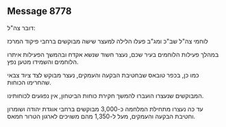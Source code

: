 ## Message 8778

דובר צה"ל:

לוחמי צה"ל שב"כ ומג"ב פעלו הלילה למעצר שישה מבוקשים ברחבי פיקוד המרכז

במהלך פעילות הלוחמים בעיר שכם, נעצר חשוד שנשא אקדח ובהמשך הפעילות איתרו הלוחמים והשמידו מטען נפץ.

כמו כן, בכפר טובאס שבחטיבת הבקעה והעמקים, נעצר מבוקש לצד ציוד צבאי שהחרימו הכוחות.

המבוקשים שנעצרו הועברו להמשך חקירת כוחות הביטחון, אין נפגעים לכוחותינו.

עד כה נעצרו מתחילת המלחמה כ-3,000 מבוקשים ברחבי אוגדת יהודה ושומרון וחטיבת הבקעה והעמקים, מעל ל-1,350 מהם משויכים לארגון הטרור חמאס.

